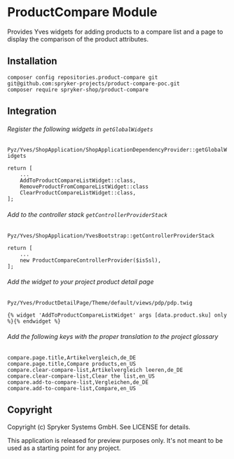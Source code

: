 # ProductCompare Module

Provides Yves widgets for adding products to a compare list and a page to display the comparison of the product attributes.


## Installation

```
composer config repositories.product-compare git git@github.com:spryker-projects/product-compare-poc.git
composer require spryker-shop/product-compare
```

## Integration

###### Register the following widgets in `getGlobalWidgets`
`Pyz/Yves/ShopApplication/ShopApplicationDependencyProvider::getGlobalWidgets`

```
return [
    ...
    AddToProductCompareListWidget::class,
    RemoveProductFromCompareListWidget::class
    ClearProductCompareListWidget::class,
];
```

###### Add to the controller stack `getControllerProviderStack`
`Pyz/Yves/ShopApplication/YvesBootstrap::getControllerProviderStack`
```
return [
    ...
    new ProductCompareControllerProvider($isSsl),
];
```

###### Add the widget to your project product detail page
`Pyz/Yves/ProductDetailPage/Theme/default/views/pdp/pdp.twig`

```
{% widget 'AddToProductCompareListWidget' args [data.product.sku] only %}{% endwidget %}
```

###### Add the following keys with the proper translation to the project glossary

```
compare.page.title,Artikelvergleich,de_DE
compare.page.title,Compare products,en_US
compare.clear-compare-list,Artikelvergleich leeren,de_DE
compare.clear-compare-list,Clear the list,en_US
compare.add-to-compare-list,Vergleichen,de_DE
compare.add-to-compare-list,Compare,en_US
```

## Copyright

Copyright (c) Spryker Systems GmbH. See LICENSE for details.

This application is released for preview purposes only. It's not meant to be used as a starting point for any project.
